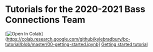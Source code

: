 # Tutorials for the 2020-2021 Bass Connections Team

[![Open In Colab](https://colab.research.google.com/assets/colab-badge.svg)](https://colab.research.google.com/github/kylebradbury/bc-tutorial/blob/master/00-getting-started.ipynb] [Getting started tutorial](https://colab.research.google.com/github/kylebradbury/bc-tutorial/blob/master/00-getting-started.ipynb)

